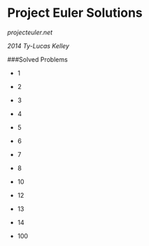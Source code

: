 Project Euler Solutions
============
_projecteuler.net_

_2014 Ty-Lucas Kelley_

###Solved Problems

* 1

* 2

* 3

* 4

* 5

* 6

* 7

* 8

* 10
 
* 12

* 13

* 14

* 100
